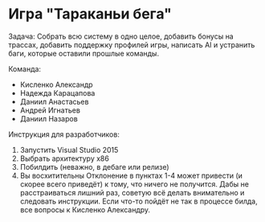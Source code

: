 ﻿# Игра "Тараканьи бега"


Задача: Собрать всю систему в одно целое, добавить бонусы на трассах, добавить поддержку профилей игры, написать AI и устранить баги, которые оставили прошлые команды.

Команда:

- Кисленко Александр
- Надежда Карацапова
- Даниил Анастасьев
- Андрей Игнатьев
- Даниил Назаров


Инструкция для разработчиков:
1) Запустить Visual Studio 2015
2) Выбрать архитектуру x86
3) Побилдить (неважно, в дебаге или релизе)
4) Вы восхитительны
Отклонение в пунктах 1-4 может привести (и скорее всего приведёт) к тому, что ничего не получится. Дабы не расстраиваться лишний раз, советую всё делать внимательно и следовать инструкции. Если что-то пойдёт не так в процессе билда, все вопросы к Кисленко Александру.